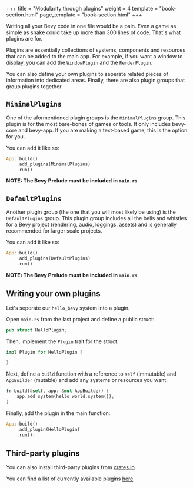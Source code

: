+++
title = "Modularity through plugins"
weight = 4
template = "book-section.html"
page_template = "book-section.html"
+++

Writing all your Bevy code in one file would be a pain. Even a game as simple as snake could take up more than 300 lines of code. That's what plugins are for.

Plugins are essentially collections of systems, components and resources that can be added to the main app. For example, if you want a window to display, you can add the `WindowPlugin` and the `RenderPlugin`.

You can also define your own plugins to seperate related pieces of information into dedicated areas. Finally, there are also plugin groups that group plugins together. 

## `MinimalPlugins`

One of the aformentioned plugin groups is the `MinimalPlugins` group. This plugin is for the most bare-bones of games or tools. It only includes bevy-core and bevy-app. If you are making a text-based game, this is the option for you.

You can add it like so:

```rust
App::build()
    .add_plugins(MinimalPlugins)
    .run()
```

**NOTE: The Bevy Prelude must be included in `main.rs`**

## `DefaultPlugins`

Another plugin group (the one that you will most likely be using) is the `DefaultPlugins` group. This plugin group includes all the bells and whistles for a Bevy project (rendering, audio, loggings, assets) and is generally recommended for larger scale projects.

You can add it like so:

```rust
App::build()
    .add_plugins(DefaultPlugins)
    .run()
```

**NOTE: The Bevy Prelude must be included in `main.rs`**

## Writing your own plugins

Let's seperate our `hello_bevy` system into a plugin.

Open `main.rs` from the last project and define a public struct:

```rust
pub struct HelloPlugin;
```

Then, implement the `Plugin` trait for the struct:

```rust
impl Plugin for HelloPlugin {

}
```

Next, define a `build` function with a reference to `self` (immutable) and `AppBuilder` (mutable) and add any systems or resources you want:

```rust
fn build(&self, app: &mut AppBuilder) {
    app.add_system(hello_world.system());
}
```

Finally, add the plugin in the main function:

```rust
App::build()
    .add_plugin(HelloPlugin)
    .run();
```

## Third-party plugins

You can also install third-party plugins from [crates.io](https://crates.io).

You can find a list of currently available plugins [here](https://bevyengine.org/assets)
